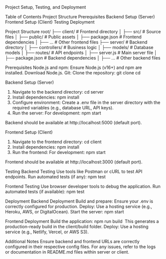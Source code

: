 

Project Setup, Testing, and Deployment

Table of Contents
Project Structure
Prerequisites
Backend Setup (Server)
Frontend Setup (Client)
Testing
Deployment

Project Structure
root/
├── client/               # Frontend directory
│   ├── src/              # Source files
│   ├── public/           # Public assets
│   ├── package.json      # Frontend dependencies
│   ├── ...               # Other frontend files
├── server/               # Backend directory
│   ├── controllers/      # Business logic
│   ├── models/           # Database models
│   ├── routes/           # API endpoints
│   ├── server.js         # Main server file
│   ├── package.json      # Backend dependencies
│   ├── ...               # Other backend files

Prerequisites
Node.js and npm: Ensure Node.js (v16+) and npm are installed. Download Node.js.
Git: Clone the repository: git clone <repository-url>
cd <repository-name>


Backend Setup (Server)
1. Navigate to the backend directory:
cd server
2. Install dependencies:
npm install
3. Configure environment:
Create a .env file in the server directory with the required variables (e.g., database URL, API keys).
4. Run the server:
For development: npm start

Backend should be available at http://localhost:5000 (default port).

Frontend Setup (Client)
1. Navigate to the frontend directory:
cd client
2. Install dependencies:
npm install
3. Run the frontend:
For development: npm start

Frontend should be available at http://localhost:3000 (default port).

Testing
Backend Testing
Use tools like Postman or cURL to test API endpoints.
Run automated tests (if any): npm test

Frontend Testing
Use browser developer tools to debug the application.
Run automated tests (if available): npm test


Deployment
Backend Deployment
Build and prepare:
Ensure your .env is correctly configured for production.
Deploy:
Use a hosting service (e.g., Heroku, AWS, or DigitalOcean).
Start the server: npm start

Frontend Deployment
Build the application: npm run build
 This generates a production-ready build in the client/build folder.
Deploy:
Use a hosting service (e.g., Netlify, Vercel, or AWS S3).

Additional Notes
Ensure backend and frontend URLs are correctly configured in their respective config files.
For any issues, refer to the logs or documentation in README.md files within server or client.